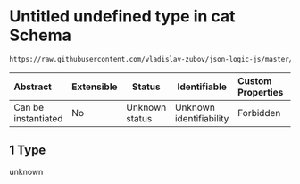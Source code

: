 # Untitled undefined type in cat Schema

```txt
https://raw.githubusercontent.com/vladislav-zubov/json-logic-js/master/schemas/operators/string/cat.json#/examples/1
```




| Abstract            | Extensible | Status         | Identifiable            | Custom Properties | Additional Properties | Access Restrictions | Defined In                                                     |
| :------------------ | ---------- | -------------- | ----------------------- | :---------------- | --------------------- | ------------------- | -------------------------------------------------------------- |
| Can be instantiated | No         | Unknown status | Unknown identifiability | Forbidden         | Allowed               | none                | [cat.json\*](operators/string/cat.json "open original schema") |

## 1 Type

unknown
